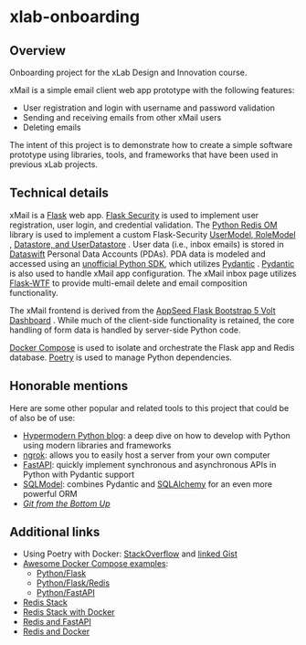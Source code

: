 # xlab-onboarding

## Overview

Onboarding project for the xLab Design and Innovation course.

xMail is a simple email client web app prototype with the following features:

- User registration and login with username and password validation
- Sending and receiving emails from other xMail users
- Deleting emails

The intent of this project is to demonstrate how to create a simple software
prototype using libraries, tools, and frameworks that have been used in previous
xLab projects.

## Technical details

xMail is a [Flask](https://flask.palletsprojects.com/en/latest/) web
app. [Flask Security](https://flask-security-too.readthedocs.io/en/stable/index.html)
is used to implement user registration, user login, and credential validation.
The [Python Redis OM](https://redis.io/docs/stack/get-started/tutorials/stack-python/)
library is used to implement a custom
Flask-Security [UserModel, RoleModel](https://flask-security-too.readthedocs.io/en/stable/models.html#models-topic)
,
[Datastore, and UserDatastore](https://flask-security-too.readthedocs.io/en/stable/api.html#datastores)
. User data (i.e., inbox emails) is stored in [Dataswift](https://dataswift.io/)
Personal Data Accounts (PDAs). PDA data is modeled and accessed using an
[unofficial Python SDK](https://github.com/rtatton/hat-py-sdk), which
utilizes [Pydantic](https://pydantic-docs.helpmanual.io/)
. [Pydantic](https://pydantic-docs.helpmanual.io/usage/settings/) is also used
to handle xMail app configuration. The xMail inbox page
utilizes [Flask-WTF](https://flask-wtf.readthedocs.io/en/1.0.x/)
to provide multi-email delete and email composition functionality.

The xMail frontend is derived from
the [AppSeed Flask Bootstrap 5 Volt Dashboard](https://appseed.us/product/volt-dashboard/flask/)
. While much of the client-side functionality is retained, the core handling of
form data is handled by server-side Python code.

[Docker Compose](https://docs.docker.com/compose/) is used to isolate and
orchestrate the Flask app and Redis
database. [Poetry](https://python-poetry.org/) is used to manage Python
dependencies.

## Honorable mentions

Here are some other popular and related tools to this project that could be of
also be of use:

- [Hypermodern Python blog](https://cjolowicz.github.io/posts/hypermodern-python-01-setup/):
  a deep dive on how to develop with Python using modern libraries and
  frameworks
- [ngrok](https://ngrok.com/): allows you to easily host a server from your own
  computer
- [FastAPI](https://fastapi.tiangolo.com/): quickly implement synchronous and
  asynchronous APIs in Python with Pydantic support
- [SQLModel](https://sqlmodel.tiangolo.com/): combines Pydantic
  and [SQLAlchemy](https://www.sqlalchemy.org/) for an even more powerful ORM
- [_Git from the Bottom Up_](https://jwiegley.github.io/git-from-the-bottom-up/)

## Additional links

- Using Poetry with
  Docker: [StackOverflow](https://stackoverflow.com/a/72465422)
  and [linked Gist](https://gist.github.com/soof-golan/6ebb97a792ccd87816c0bda1e6e8b8c2#file-app-py)
- [Awesome Docker Compose examples](https://github.com/docker/awesome-compose):
  - [Python/Flask](https://github.com/docker/awesome-compose/tree/master/flask)
  - [Python/Flask/Redis](https://github.com/docker/awesome-compose/tree/master/flask-redis)
  - [Python/FastAPI](https://github.com/docker/awesome-compose/tree/master/fastapi)
- [Redis Stack](https://github.com/redis-stack/redis-stack)
- [Redis Stack with Docker](https://github.com/redis-stack/redis-stack/tree/master/envs/dockers)
- [Redis and FastAPI](https://developer.redis.com/develop/python/fastapi/)
- [Redis and Docker](https://geshan.com.np/blog/2022/01/redis-docker/)